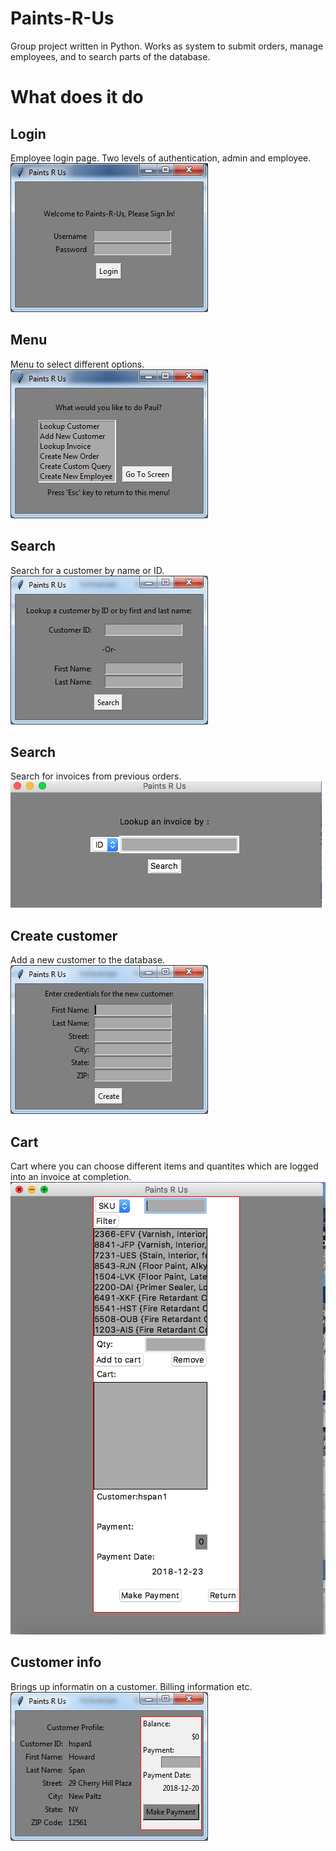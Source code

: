 # Paints-R-Us
Group project written in Python. Works as system to submit orders, manage employees, and to search parts of the database.
# What does it do
## Login
Employee login page. Two levels of authentication, admin and employee.
![alt text](https://github.com/Stefunga/Paints-R-Us/blob/master/Login.png)
## Menu
Menu to select different options.
![alt text](https://github.com/Stefunga/Paints-R-Us/blob/master/Menu.png)
## Search
Search for a customer by name or ID.
![alt text](https://github.com/Stefunga/Paints-R-Us/blob/master/Search.png)
## Search
Search for invoices from previous orders.
![alt text](https://github.com/Stefunga/Paints-R-Us/blob/master/IDLookup.png)
## Create customer
Add a new customer to the database.
![alt text](https://github.com/Stefunga/Paints-R-Us/blob/master/Cust_Info.png)
## Cart
Cart where you can choose different items and quantites which are logged into an invoice at completion.
![alt text](https://github.com/Stefunga/Paints-R-Us/blob/master/Cart.png)
## Customer info
Brings up informatin on a customer. Billing information etc.
![alt text](https://github.com/Stefunga/Paints-R-Us/blob/master/CustInfo.png)

